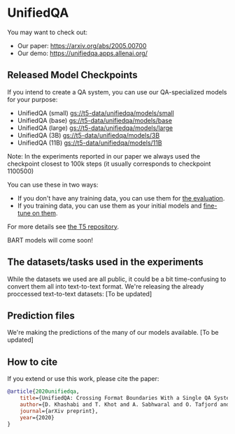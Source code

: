 # UnifiedQA


You may want to check out: 
 - Our paper: https://arxiv.org/abs/2005.00700
 - Our demo: https://unifiedqa.apps.allenai.org/


## Released Model Checkpoints

If you intend to create a QA system, you can use our QA-specialized models for your purpose: 

 - UnifiedQA (small) [gs://t5-data/unifiedqa/models/small](https://console.cloud.google.com/storage/browser/unifiedqa/models/small)  
 - UnifiedQA (base) [gs://t5-data/unifiedqa/models/base](https://console.cloud.google.com/storage/browser/unifiedqa/models/base)
 - UnifiedQA (large) [gs://t5-data/unifiedqa/models/large](https://console.cloud.google.com/storage/browser/unifiedqa/models/large)
 - UnifiedQA (3B) [gs://t5-data/unifiedqa/models/3B](https://console.cloud.google.com/storage/browser/unifiedqa/models/3B)
 - UnifiedQA (11B) [gs://t5-data/unifiedqa/models/11B](https://console.cloud.google.com/storage/browser/unifiedqa/models/11B)

Note: In the experiments reported in our paper we always used the checkpoint closest to 100k steps (it usually corresponds to checkpoint 1100500) 

You can use these in two ways: 
- If you don't have any training data, you can use them for [the evaluation](https://github.com/google-research/text-to-text-transfer-transformer#eval). 
- If you training data, you can use them as your initial models and [fine-tune on them](https://github.com/google-research/text-to-text-transfer-transformer#fine-tuning).

For more details see [the T5 repository](https://github.com/google-research/text-to-text-transfer-transformer). 
 
BART models will come soon! 

## The datasets/tasks used in the experiments
While the datasets we used are all public, it could be a bit time-confusing to convert them all into text-to-text format. We're releasing the already proccessed text-to-text datasets: 
[To be updated]

## Prediction files 
We're making the predictions of the many of our models available. 
[To be updated]

## How to cite

If you extend or use this work, please cite the paper: 
```bibtex
@article{2020unifiedqa,
    title={UnifiedQA: Crossing Format Boundaries With a Single QA System},
    author={D. Khashabi and T. Khot and A. Sabhwaral and O. Tafjord and P. Clark and H. Hajishirzi},
    journal={arXiv preprint},
    year={2020}
}
```

